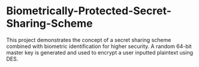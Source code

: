 # Biometrically-Protected-Secret-Sharing-Scheme
This project demonstrates the concept of a secret sharing scheme combined with biometric identification for higher security. A random 64-bit master key is generated and used to encrypt a user inputted plaintext using DES. 
